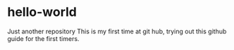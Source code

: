 # hello-world
Just another repository
This is my first time at git hub, trying out this github guide for the first timers.
